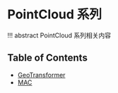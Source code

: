 # PointCloud 系列

!!! abstract
    PointCloud 系列相关内容

## Table of Contents

- [GeoTransformer](geotransformer/)
- [MAC](mac/)
